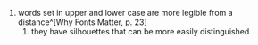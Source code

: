 1. words set in upper and lower case are more legible from a distance^[Why Fonts Matter, p. 23]
	1. they have silhouettes that can be more easily distinguished